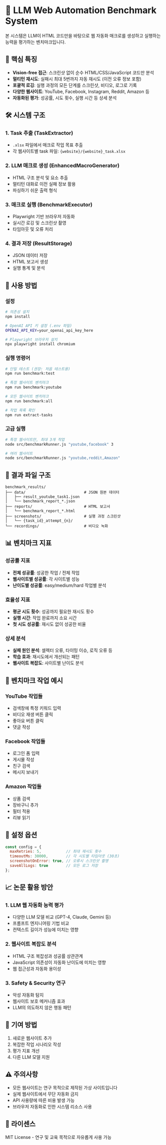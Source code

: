 # 🤖 LLM Web Automation Benchmark System

본 시스템은 LLM이 HTML 코드만을 바탕으로 웹 자동화 매크로를 생성하고 실행하는 능력을 평가하는 벤치마크입니다.

## 🎯 핵심 특징

- **Vision-free 접근**: 스크린샷 없이 순수 HTML/CSS/JavaScript 코드만 분석
- **멀티턴 재시도**: 실패시 최대 5번까지 자동 재시도 (이전 오류 정보 포함)
- **포괄적 로깅**: 실행 과정의 모든 단계를 스크린샷, 비디오, 로그로 기록
- **다양한 웹사이트**: YouTube, Facebook, Instagram, Reddit, Amazon 등
- **자동화된 평가**: 성공률, 시도 횟수, 실행 시간 등 상세 분석

## 🛠 시스템 구조

### 1. Task 추출 (TaskExtractor)
- `.xlsx` 파일에서 매크로 작업 목표 추출
- 각 웹사이트별 task 파일: `{website}/{website}_task.xlsx`

### 2. LLM 매크로 생성 (EnhancedMacroGenerator)
- HTML 구조 분석 및 요소 추출
- 멀티턴 대화로 이전 실패 정보 활용
- 파싱하기 쉬운 출력 형식

### 3. 매크로 실행 (BenchmarkExecutor)
- Playwright 기반 브라우저 자동화
- 실시간 로깅 및 스크린샷 촬영
- 타임아웃 및 오류 처리

### 4. 결과 저장 (ResultStorage)
- JSON 데이터 저장
- HTML 보고서 생성
- 실행 통계 및 분석

## 🚀 사용 방법

### 설정
```bash
# 의존성 설치
npm install

# OpenAI API 키 설정 (.env 파일)
OPENAI_API_KEY=your_openai_api_key_here

# Playwright 브라우저 설치
npx playwright install chromium
```

### 실행 명령어

```bash
# 단일 테스트 (권장: 처음 테스트용)
npm run benchmark:test

# 특정 웹사이트 벤치마크
npm run benchmark:youtube

# 모든 웹사이트 벤치마크
npm run benchmark:all

# 작업 목록 확인
npm run extract-tasks
```

### 고급 실행

```bash
# 특정 웹사이트만, 최대 3개 작업
node src/benchmarkRunner.js "youtube,facebook" 3

# 여러 웹사이트
node src/benchmarkRunner.js "youtube,reddit,Amazon"
```

## 📁 결과 파일 구조

```
benchmark_results/
├── data/                          # JSON 원본 데이터
│   ├── result_youtube_task1.json
│   └── benchmark_report_*.json
├── reports/                       # HTML 보고서
│   └── benchmark_report_*.html
├── screenshots/                   # 실행 과정 스크린샷
│   └── {task_id}_attempt_{n}/
└── recordings/                    # 비디오 녹화
```

## 📊 벤치마크 지표

### 성공률 지표
- **전체 성공률**: 성공한 작업 / 전체 작업
- **웹사이트별 성공률**: 각 사이트별 성능
- **난이도별 성공률**: easy/medium/hard 작업별 분석

### 효율성 지표
- **평균 시도 횟수**: 성공까지 필요한 재시도 횟수
- **실행 시간**: 작업 완료까지 소요 시간
- **첫 시도 성공률**: 재시도 없이 성공한 비율

### 상세 분석
- **실패 원인 분석**: 셀렉터 오류, 타이밍 이슈, 로직 오류 등
- **학습 효과**: 재시도에서 개선되는 패턴
- **웹사이트 복잡도**: 사이트별 난이도 분석

## 🎯 벤치마크 작업 예시

### YouTube 작업들
- 검색창에 특정 키워드 입력
- 비디오 재생 버튼 클릭
- 좋아요 버튼 클릭
- 댓글 작성

### Facebook 작업들
- 로그인 폼 입력
- 게시물 작성
- 친구 검색
- 메시지 보내기

### Amazon 작업들
- 상품 검색
- 장바구니 추가
- 필터 적용
- 리뷰 읽기

## 🔧 설정 옵션

```javascript
const config = {
  maxRetries: 5,           // 최대 재시도 횟수
  timeoutMs: 30000,        // 각 시도별 타임아웃 (30초)
  screenshotOnError: true, // 오류시 스크린샷 촬영
  saveAllLogs: true        // 모든 로그 저장
};
```

## 📈 논문 활용 방안

### 1. LLM 웹 자동화 능력 평가
- 다양한 LLM 모델 비교 (GPT-4, Claude, Gemini 등)
- 프롬프트 엔지니어링 기법 비교
- 컨텍스트 길이가 성능에 미치는 영향

### 2. 웹사이트 복잡도 분석
- HTML 구조 복잡성과 성공률 상관관계
- JavaScript 의존성이 자동화 난이도에 미치는 영향
- 웹 접근성과 자동화 용이성

### 3. Safety & Security 연구
- 악성 자동화 탐지
- 웹사이트 보호 메커니즘 효과
- LLM의 의도하지 않은 행동 패턴

## 🤝 기여 방법

1. 새로운 웹사이트 추가
2. 복잡한 작업 시나리오 작성
3. 평가 지표 개선
4. 다른 LLM 모델 지원

## ⚠️ 주의사항

- 모든 웹사이트는 연구 목적으로 제작된 가상 사이트입니다
- 실제 웹사이트에서 무단 자동화 금지
- API 사용량에 따른 비용 발생 가능
- 브라우저 자동화로 인한 시스템 리소스 사용

## 📝 라이센스

MIT License - 연구 및 교육 목적으로 자유롭게 사용 가능
